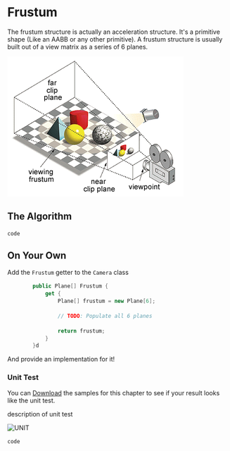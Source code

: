 # Frustum

The frustum structure is actually an acceleration structure. It's a primitive shape (Like an AABB or any other primitive). A frustum structure is usually built out of a view matrix as a series of 6 planes.

![_FRUSTUM.GIF](_FRUSTUM.GIF)

## The Algorithm

```cs
code
```

## On Your Own

Add the ```Frustum``` getter to the ```Camera``` class

```cs
        public Plane[] Frustum {
            get {
                Plane[] frustum = new Plane[6];

                // TODO: Populate all 6 planes

                return frustum;
            }
        }d
```

And provide an implementation for it!

### Unit Test

You can [Download](../Samples/SAMPLE.rar) the samples for this chapter to see if your result looks like the unit test.

description of unit test

![UNIT](image)

```cs
code
```